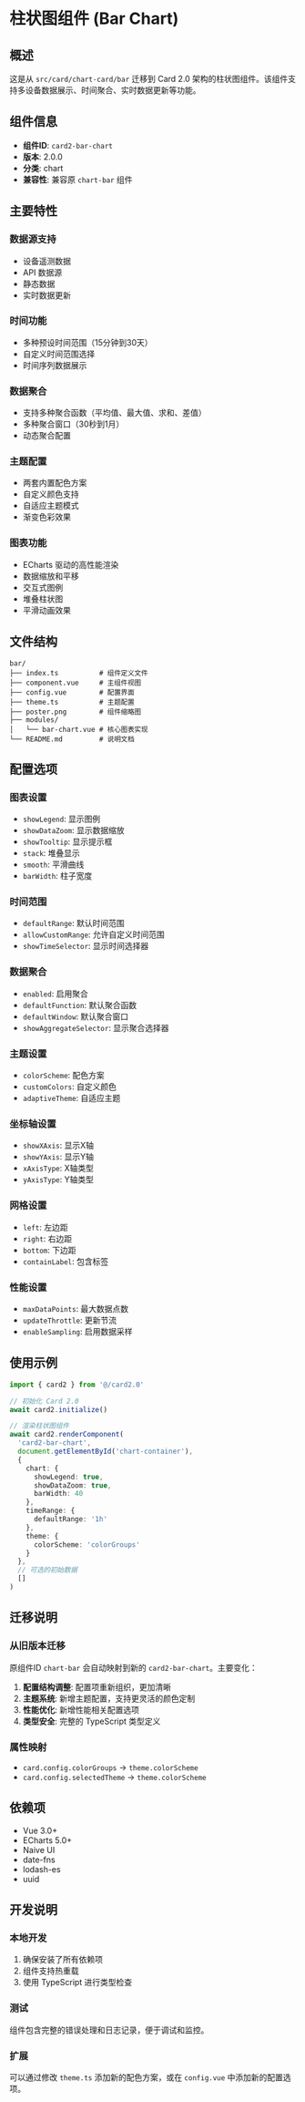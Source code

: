 # 柱状图组件 (Bar Chart)

## 概述

这是从 `src/card/chart-card/bar` 迁移到 Card 2.0 架构的柱状图组件。该组件支持多设备数据展示、时间聚合、实时数据更新等功能。

## 组件信息

- **组件ID**: `card2-bar-chart`
- **版本**: 2.0.0
- **分类**: chart
- **兼容性**: 兼容原 `chart-bar` 组件

## 主要特性

### 数据源支持
- 设备遥测数据
- API 数据源
- 静态数据
- 实时数据更新

### 时间功能
- 多种预设时间范围（15分钟到30天）
- 自定义时间范围选择
- 时间序列数据展示

### 数据聚合
- 支持多种聚合函数（平均值、最大值、求和、差值）
- 多种聚合窗口（30秒到1月）
- 动态聚合配置

### 主题配置
- 两套内置配色方案
- 自定义颜色支持
- 自适应主题模式
- 渐变色彩效果

### 图表功能
- ECharts 驱动的高性能渲染
- 数据缩放和平移
- 交互式图例
- 堆叠柱状图
- 平滑动画效果

## 文件结构

```
bar/
├── index.ts          # 组件定义文件
├── component.vue     # 主组件视图
├── config.vue        # 配置界面
├── theme.ts          # 主题配置
├── poster.png        # 组件缩略图
├── modules/
│   └── bar-chart.vue # 核心图表实现
└── README.md         # 说明文档
```

## 配置选项

### 图表设置
- `showLegend`: 显示图例
- `showDataZoom`: 显示数据缩放
- `showTooltip`: 显示提示框
- `stack`: 堆叠显示
- `smooth`: 平滑曲线
- `barWidth`: 柱子宽度

### 时间范围
- `defaultRange`: 默认时间范围
- `allowCustomRange`: 允许自定义时间范围
- `showTimeSelector`: 显示时间选择器

### 数据聚合
- `enabled`: 启用聚合
- `defaultFunction`: 默认聚合函数
- `defaultWindow`: 默认聚合窗口
- `showAggregateSelector`: 显示聚合选择器

### 主题设置
- `colorScheme`: 配色方案
- `customColors`: 自定义颜色
- `adaptiveTheme`: 自适应主题

### 坐标轴设置
- `showXAxis`: 显示X轴
- `showYAxis`: 显示Y轴
- `xAxisType`: X轴类型
- `yAxisType`: Y轴类型

### 网格设置
- `left`: 左边距
- `right`: 右边距
- `bottom`: 下边距
- `containLabel`: 包含标签

### 性能设置
- `maxDataPoints`: 最大数据点数
- `updateThrottle`: 更新节流
- `enableSampling`: 启用数据采样

## 使用示例

```typescript
import { card2 } from '@/card2.0'

// 初始化 Card 2.0
await card2.initialize()

// 渲染柱状图组件
await card2.renderComponent(
  'card2-bar-chart',
  document.getElementById('chart-container'),
  {
    chart: {
      showLegend: true,
      showDataZoom: true,
      barWidth: 40
    },
    timeRange: {
      defaultRange: '1h'
    },
    theme: {
      colorScheme: 'colorGroups'
    }
  },
  // 可选的初始数据
  []
)
```

## 迁移说明

### 从旧版本迁移

原组件ID `chart-bar` 会自动映射到新的 `card2-bar-chart`。主要变化：

1. **配置结构调整**: 配置项重新组织，更加清晰
2. **主题系统**: 新增主题配置，支持更灵活的颜色定制
3. **性能优化**: 新增性能相关配置选项
4. **类型安全**: 完整的 TypeScript 类型定义

### 属性映射

- `card.config.colorGroups` → `theme.colorScheme`
- `card.config.selectedTheme` → `theme.colorScheme`

## 依赖项

- Vue 3.0+
- ECharts 5.0+
- Naive UI
- date-fns
- lodash-es
- uuid

## 开发说明

### 本地开发

1. 确保安装了所有依赖项
2. 组件支持热重载
3. 使用 TypeScript 进行类型检查

### 测试

组件包含完整的错误处理和日志记录，便于调试和监控。

### 扩展

可以通过修改 `theme.ts` 添加新的配色方案，或在 `config.vue` 中添加新的配置选项。